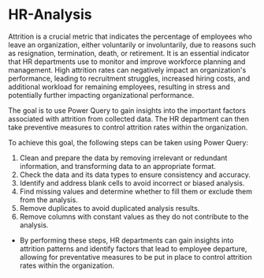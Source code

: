 # HR-Analysis

Attrition is a crucial metric that indicates the percentage of employees who leave an organization, either voluntarily or involuntarily, due to reasons such as resignation, termination, death, or retirement. It is an essential indicator that HR departments use to monitor and improve workforce planning and management. High attrition rates can negatively impact an organization's performance, leading to recruitment struggles, increased hiring costs, and additional workload for remaining employees, resulting in stress and potentially further impacting organizational performance.

The goal is to use Power Query to gain insights into the important factors associated with attrition from collected data. The HR department can then take preventive measures to control attrition rates within the organization.

To achieve this goal, the following steps can be taken using Power Query:

1. Clean and prepare the data by removing irrelevant or redundant information, and transforming data to an appropriate format.
2. Check the data and its data types to ensure consistency and accuracy.
3. Identify and address blank cells to avoid incorrect or biased analysis.
4. Find missing values and determine whether to fill them or exclude them from the analysis.
5. Remove duplicates to avoid duplicated analysis results.
6. Remove columns with constant values as they do not contribute to the analysis.
- By performing these steps, HR departments can gain insights into attrition patterns and identify factors that lead to employee departure, allowing for preventative measures to be put in place to control attrition rates within the organization.


     
